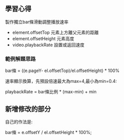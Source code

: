 
## 學習心得

製作獨立bar條滑動調整播放速率

* element.offsetTop 元素上方離父元素的距離
* element.offsetHeight 元素高度
* video.playbackRate 設置或返回速度


### 範例解題思路

bar條 = ((e.pageY- el.offsetTop)/el.offsetHeight) * 100%

速率顯示換算，先預設倍速最大為max=4,最小為min=0.4:

playbackRate = bar條比例 * (max-min) + min


  
## 新增修改的部分

自己的作法是:

bar條 = e.offsetY / el.offsetHeight * 100%;






